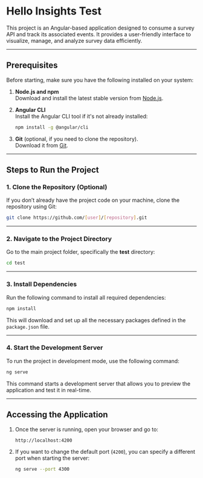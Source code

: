 # **Hello Insights Test**

This project is an Angular-based application designed to consume a survey API and track its associated events. It provides a user-friendly interface to visualize, manage, and analyze survey data efficiently.

---

## **Prerequisites**

Before starting, make sure you have the following installed on your system:

1. **Node.js and npm**  
   Download and install the latest stable version from [Node.js](https://nodejs.org/).

2. **Angular CLI**  
   Install the Angular CLI tool if it's not already installed:
   ```bash
   npm install -g @angular/cli
   ```

3. **Git** (optional, if you need to clone the repository).  
   Download it from [Git](https://github.com/coltonsini/hello-insights-test).

---

## **Steps to Run the Project**

### 1. **Clone the Repository (Optional)**

If you don’t already have the project code on your machine, clone the repository using Git:
```bash
git clone https://github.com/[user]/[repository].git
```

---

### 2. **Navigate to the Project Directory**

Go to the main project folder, specifically the **test** directory:
```bash
cd test
```

---

### 3. **Install Dependencies**

Run the following command to install all required dependencies:
```bash
npm install
```
This will download and set up all the necessary packages defined in the `package.json` file.

---

### 4. **Start the Development Server**

To run the project in development mode, use the following command:
```bash
ng serve
```

This command starts a development server that allows you to preview the application and test it in real-time.

---

## **Accessing the Application**

1. Once the server is running, open your browser and go to:
   ```
   http://localhost:4200
   ```

2. If you want to change the default port (`4200`), you can specify a different port when starting the server:
   ```bash
   ng serve --port 4300
   ```
